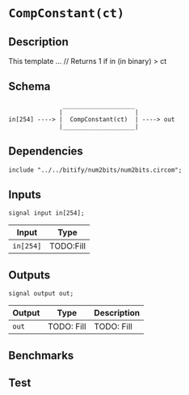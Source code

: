 # `CompConstant(ct)`

## Description

This template ... // Returns 1 if in (in binary) > ct

## Schema

```
               ____________________     
              |                    |
in[254] ----> |  CompConstant(ct)  | ----> out
              |____________________|     
```

## Dependencies

```
include "../../bitify/num2bits/num2bits.circom";
```

## Inputs

    signal input in[254];

| Input             | Type           |
| -------------     | -------------  | 
| `in[254]`         | TODO:Fill      |


## Outputs

    signal output out;

| Output        | Type           | Description     |
| ------------- | -------------  | ----------      | 
| `out`         | TODO: Fill     | TODO: Fill |

## Benchmarks 

## Test